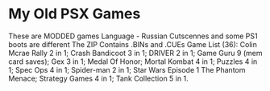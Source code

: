 # My Old PSX Games
These are MODDED games
Language - Russian
Cutscennes and some PS1 boots are different
The ZIP Contains .BINs and .CUEs
Game List (36):
  Colin Mcrae Rally 2 in 1;
  Crash Bandicoot 3 in 1;
  DRIVER 2 in 1;
  Game Guru 9 (mem card saves);
  Gex 3 in 1;
  Medal Of Honor;
  Mortal Kombat 4 in 1;
  Puzzles 4 in 1;
  Spec Ops 4 in 1;
  Spider-man 2 in 1;
  Star Wars Episode 1 The Phantom Menace;
  Strategy Games 4 in 1;
  Tank Collection 5 in 1.
